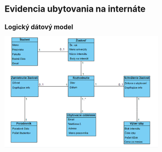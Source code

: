 # Evidencia ubytovania na internáte

## Logický dátový model
![alt text](https://github.com/fiit-dbs-2020-pecar/dbs2020-project-bacovsky_novota/blob/master/Logicky_model.png "Logický model")
